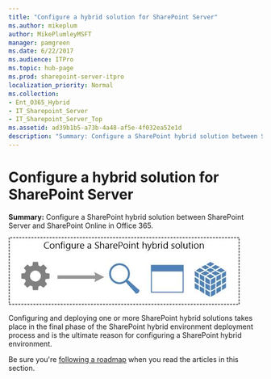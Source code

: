 ```yaml
---
title: "Configure a hybrid solution for SharePoint Server"
ms.author: mikeplum
author: MikePlumleyMSFT
manager: pamgreen
ms.date: 6/22/2017
ms.audience: ITPro
ms.topic: hub-page
ms.prod: sharepoint-server-itpro
localization_priority: Normal
ms.collection:
- Ent_O365_Hybrid
- IT_Sharepoint_Server
- IT_Sharepoint_Server_Top
ms.assetid: ad39b1b5-a73b-4a48-af5e-4f032ea52e1d
description: "Summary: Configure a SharePoint hybrid solution between SharePoint Server and SharePoint Online in Office 365."
---
```


# Configure a hybrid solution for SharePoint Server

 **Summary:** Configure a SharePoint hybrid solution between SharePoint Server and SharePoint Online in Office 365. 
  
![Configure a SharePoint hybrid solution](../media/ConfigureHybridSolution.jpg)
  
Configuring and deploying one or more SharePoint hybrid solutions takes place in the final phase of the SharePoint hybrid environment deployment process and is the ultimate reason for configuring a SharePoint hybrid environment.
  
Be sure you're [following a roadmap](configuration-roadmaps.md) when you read the articles in this section. 
  

